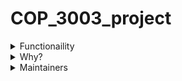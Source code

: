 # COP_3003_project
<details>
<summary> Functionaility </summary>
The functionality of this code is to read and write .json formatted files.
</details>
<details>
<summary> Why? </summary>
This code is meant for the class COP 3003 and to help my dad manage customer data for his starting landscaping business. As of writing this code he still uses his 'memory'.
</details>
<details>
<summary> Maintainers </summary>
  Brian Zapata Resendiz
  </details>
